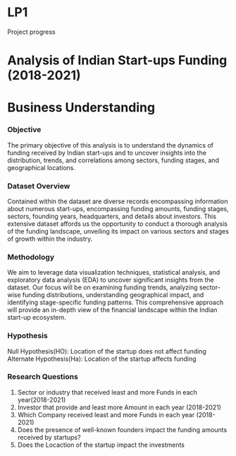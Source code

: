 # LP1
Project progress
# Analysis of Indian Start-ups Funding (2018-2021)
 
# Business Understanding
 
### Objective
The primary objective of this analysis is to understand the dynamics of funding received by Indian start-ups and to uncover insights into the distribution, trends, and correlations among sectors, funding stages, and geographical locations.
 
### Dataset Overview
Contained within the dataset are diverse records encompassing information about numerous start-ups, encompassing funding amounts, funding stages, sectors, founding years, headquarters, and details about investors. This extensive dataset affords us the opportunity to conduct a thorough analysis of the funding landscape, unveiling its impact on various sectors and stages of growth within the industry.


### Methodology
We aim to leverage data visualization techniques, statistical analysis, and exploratory data analysis (EDA) to uncover significant insights from the dataset. Our focus will be on examining funding trends, analyzing sector-wise funding distributions, understanding geographical impact, and identifying stage-specific funding patterns. This comprehensive approach will provide an in-depth view of the financial landscape within the Indian start-up ecosystem.

### Hypothesis
Null Hypothesis(HO): Location of the startup does not affect funding
Alternate Hypothesis(Ha): Location of the startup affects funding

### Research Questions
1. Sector or industry that received  least  and more Funds in each year(2018-2021)
2. Investor that provide and least more Amount in each year (2018-2021)
3. Which Company received least and more Funds in each year (2018-2021)
4. Does the presence of well-known founders impact the funding amounts received by startups?
5. Does the Locaction of the startup impact the investments
 